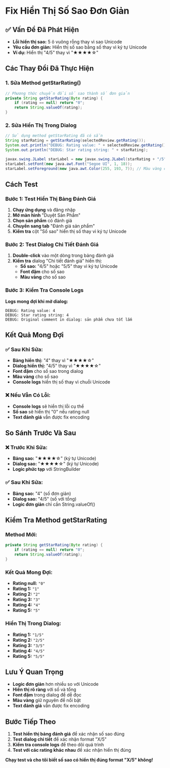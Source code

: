 # Fix Hiển Thị Số Sao Đơn Giản

## ✅ Vấn Đề Đã Phát Hiện
- **Lỗi hiển thị sao:** 5 ô vuông rỗng thay vì sao Unicode
- **Yêu cầu đơn giản:** Hiển thị số sao bằng số thay vì ký tự Unicode
- **Ví dụ:** Hiển thị "4/5" thay vì "★★★★☆"

## Các Thay Đổi Đã Thực Hiện

### 1. **Sửa Method getStarRating()**
```java
// Phương thức chuyển đổi số sao thành số đơn giản
private String getStarRating(Byte rating) {
    if (rating == null) return "0";
    return String.valueOf(rating);
}
```

### 2. **Sửa Hiển Thị Trong Dialog**
```java
// Sử dụng method getStarRating đã có sẵn
String starRating = getStarRating(selectedReview.getRating());
System.out.println("DEBUG: Rating value: " + selectedReview.getRating());
System.out.println("DEBUG: Star rating string: " + starRating);

javax.swing.JLabel starLabel = new javax.swing.JLabel(starRating + "/5");
starLabel.setFont(new java.awt.Font("Segoe UI", 1, 18));
starLabel.setForeground(new java.awt.Color(255, 193, 7)); // Màu vàng cho số sao
```

## Cách Test

### Bước 1: Test Hiển Thị Bảng Đánh Giá
1. **Chạy ứng dụng** và đăng nhập
2. **Mở màn hình** "Duyệt Sản Phẩm"
3. **Chọn sản phẩm** có đánh giá
4. **Chuyển sang tab** "Đánh giá sản phẩm"
5. **Kiểm tra** cột "Số sao" hiển thị số thay vì ký tự Unicode

### Bước 2: Test Dialog Chi Tiết Đánh Giá
1. **Double-click** vào một dòng trong bảng đánh giá
2. **Kiểm tra** dialog "Chi tiết đánh giá" hiển thị:
   - **Số sao:** "4/5" hoặc "5/5" thay vì ký tự Unicode
   - **Font đậm** cho số sao
   - **Màu vàng** cho số sao

### Bước 3: Kiểm Tra Console Logs
**Logs mong đợi khi mở dialog:**
```
DEBUG: Rating value: 4
DEBUG: Star rating string: 4
DEBUG: Original comment in dialog: sản phẩm chưa tốt lắm
```

## Kết Quả Mong Đợi

### ✅ Sau Khi Sửa:
- **Bảng hiển thị:** "4" thay vì "★★★★☆"
- **Dialog hiển thị:** "4/5" thay vì "★★★★☆"
- **Font đậm** cho số sao trong dialog
- **Màu vàng** cho số sao
- **Console logs** hiển thị số thay vì chuỗi Unicode

### ❌ Nếu Vẫn Có Lỗi:
- **Console logs** sẽ hiển thị lỗi cụ thể
- **Số sao** sẽ hiển thị "0" nếu rating null
- **Text đánh giá** vẫn được fix encoding

## So Sánh Trước Và Sau

### ❌ Trước Khi Sửa:
- **Bảng sao:** "★★★★☆" (ký tự Unicode)
- **Dialog sao:** "★★★★☆" (ký tự Unicode)
- **Logic phức tạp** với StringBuilder

### ✅ Sau Khi Sửa:
- **Bảng sao:** "4" (số đơn giản)
- **Dialog sao:** "4/5" (số với tổng)
- **Logic đơn giản** chỉ cần String.valueOf()

## Kiểm Tra Method getStarRating

### Method Mới:
```java
private String getStarRating(Byte rating) {
    if (rating == null) return "0";
    return String.valueOf(rating);
}
```

### Kết Quả Mong Đợi:
- **Rating null:** `"0"`
- **Rating 1:** `"1"`
- **Rating 2:** `"2"`
- **Rating 3:** `"3"`
- **Rating 4:** `"4"`
- **Rating 5:** `"5"`

### Hiển Thị Trong Dialog:
- **Rating 1:** `"1/5"`
- **Rating 2:** `"2/5"`
- **Rating 3:** `"3/5"`
- **Rating 4:** `"4/5"`
- **Rating 5:** `"5/5"`

## Lưu Ý Quan Trọng
- **Logic đơn giản** hơn nhiều so với Unicode
- **Hiển thị rõ ràng** với số và tổng
- **Font đậm** trong dialog để dễ đọc
- **Màu vàng** giữ nguyên để nổi bật
- **Text đánh giá** vẫn được fix encoding

## Bước Tiếp Theo
1. **Test hiển thị bảng đánh giá** để xác nhận số sao đúng
2. **Test dialog chi tiết** để xác nhận format "X/5"
3. **Kiểm tra console logs** để theo dõi quá trình
4. **Test với các rating khác nhau** để xác nhận hiển thị đúng

**Chạy test và cho tôi biết số sao có hiển thị đúng format "X/5" không!**

